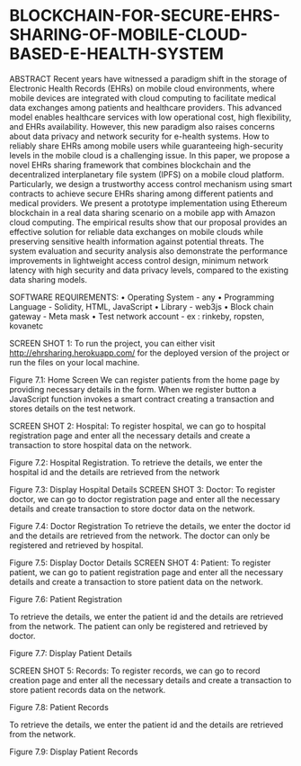 # BLOCKCHAIN-FOR-SECURE-EHRS-SHARING-OF-MOBILE-CLOUD-BASED-E-HEALTH-SYSTEM
ABSTRACT
Recent years have witnessed a paradigm shift in the storage of Electronic Health Records (EHRs) on mobile cloud environments, where mobile devices are integrated with cloud computing to facilitate medical data exchanges among patients and healthcare providers. This advanced model enables healthcare services with low operational cost, high flexibility, and EHRs availability. However, this new paradigm also raises concerns about data privacy and network security for e-health systems. How to reliably share EHRs among mobile users while guaranteeing high-security levels in the mobile cloud is a challenging issue. In this paper, we propose a novel EHRs sharing framework that combines blockchain and the decentralized interplanetary file system (IPFS) on a mobile cloud platform. Particularly, we design a trustworthy access control mechanism using smart contracts to achieve secure EHRs sharing among different patients and medical providers. We present a prototype implementation using Ethereum blockchain in a real data sharing scenario on a mobile app with Amazon cloud computing. The empirical results show that our proposal provides an effective solution for reliable data exchanges on mobile clouds while preserving sensitive health information against potential threats. The system evaluation and security analysis also demonstrate the performance improvements in lightweight access control design, minimum network latency with high security and data privacy levels, compared to the existing data sharing models.

SOFTWARE REQUIREMENTS:
•	Operating System		-	any
•	Programming Language	-	Solidity, HTML, JavaScript
•	Library				-	web3js
•	Block chain gateway		-	Meta mask
•	Test network account		-          ex : rinkeby, ropsten, kovanetc

SCREEN SHOT 1:
To run the project, you can either visit http://ehrsharing.herokuapp.com/ for the deployed version of the project or run the files on your local machine.









Figure 7.1: Home Screen
We can register patients from the home page by providing necessary details in the form. When we register button a JavaScript function invokes a smart contract creating a transaction and stores details on the test network.




SCREEN SHOT 2:
Hospital:
To register hospital, we can go to hospital registration page and enter all the necessary details and create a transaction to store hospital data on the network.







Figure 7.2: Hospital Registration.
To retrieve the details, we enter the hospital id and the details are retrieved from the network






Figure 7.3: Display Hospital Details
SCREEN SHOT 3:
Doctor:
To register doctor, we can go to doctor registration page and enter all the necessary details and create transaction to store doctor data on the network.







Figure 7.4: Doctor Registration 
To retrieve the details, we enter the doctor id and the details are retrieved from the network. The doctor can only be registered and retrieved by hospital.







Figure 7.5: Display Doctor Details
SCREEN SHOT 4:
Patient:
To register patient, we can go to patient registration page and enter all the necessary details and create a transaction to store patient data on the network.











Figure 7.6: Patient Registration






To retrieve the details, we enter the patient id and the details are retrieved from the network. The patient can only be registered and retrieved by doctor.











Figure 7.7: Display Patient Details








SCREEN SHOT 5:
Records:
To register records, we can go to record creation page and enter all the necessary details and create a transaction to store patient records data on the network.














Figure 7.8: Patient Records




To retrieve the details, we enter the patient id and the details are retrieved from the network. 











Figure 7.9: Display Patient Records

